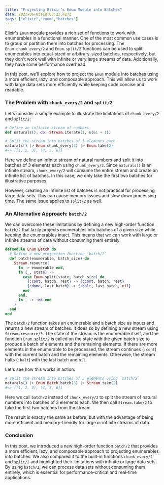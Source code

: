 ```yaml
---
title: "Projecting Elixir's Enum Module into Batches"
date: 2023-06-03T18:03:23.427Z
tags: ["elixir","enum","batches"]
---
```



Elixir's `Enum` module provides a rich set of functions to work with enumerables in a functional manner. One of the most common use cases is to group or partition them into batches for processing. The `Enum.chunk_every/2` and `Enum.split/2` functions can be used to split enumerables into equal-sized or arbitrary-sized batches, respectively, but they don't work well with infinite or very large streams of data. Additionally, they have some performance overhead.

In this post, we'll explore how to project the `Enum` module into batches using a more efficient, lazy, and composable approach. This will allow us to work with large data sets more efficiently while keeping code concise and readable.

### The Problem with `chunk_every/2` and `split/2`

Let's consider a simple example to illustrate the limitations of `chunk_every/2` and `split/2`:

```elixir
# Define an infinite stream of numbers
def naturals(), do: Stream.iterate(1, &(&1 + 1))

# Split the stream into batches of 3 elements each
naturals() |> Enum.chunk_every(3) |> Enum.take(2)
#=> [[1, 2, 3], [4, 5, 6]]
```

Here we define an infinite stream of natural numbers and split it into batches of 3 elements each using `chunk_every/2`. Since `naturals()` is an infinite stream, `chunk_every/2` will consume the entire stream and create an infinite list of batches. In this case, we only take the first two batches for illustrative purposes.

However, creating an infinite list of batches is not practical for processing large data sets. This can cause memory issues and slow down processing time. The same issue applies to `split/2` as well.

### An Alternative Approach: `batch/2`

We can overcome these limitations by defining a new high-order function `batch/2` that lazily projects enumerables into batches of a given size while keeping the enumerables intact. This means that we can work with large or infinite streams of data without consuming them entirely.

```elixir
defmodule Enum.Batch do
  # Define a new projection function `batch/2`
  def batch(enumerable, batch_size) do
    Stream.resource(
      fn -> enumerable end,
      fn (_, state) ->
        case Enum.split(state, batch_size) do
          {:cont, batch, rest} -> {:cont, batch, rest}
          {:done, last_batch} -> {:halt, last_batch, nil}
        end
      end,
      fn _ -> :ok end
    )
  end
end
```

The `batch/2` function takes an enumerable and a batch size as inputs and returns a new stream of batches. It does so by defining a new stream using `Stream.resource/3`. The state of the stream is the enumerable itself, and the function `Enum.split/2` is called on the state with the given batch size to produce a batch of elements and the remaining elements. If there are more elements in the enumerable to be processed, the stream continues (`:cont`) with the current batch and the remaining elements. Otherwise, the stream halts (`:halt`) with the last batch and `nil`.

Let's see how this works in action:

```elixir
# Split the stream into batches of 3 elements using `batch/2`
naturals() |> Enum.Batch.batch(3) |> Stream.take(2)
#=> [[1, 2, 3], [4, 5, 6]]
```

Here we call `batch/2` instead of `chunk_every/2` to split the stream of natural numbers into batches of 3 elements each. We then call `Stream.take/2` to take the first two batches from the stream.

The result is exactly the same as before, but with the advantage of being more efficient and memory-friendly for large or infinite streams of data.


### Conclusion

In this post, we introduced a new high-order function `batch/2` that provides a more efficient, lazy, and composable approach to projecting enumerables into batches. We also compared it to the built-in functions `chunk_every/2` and `split/2` and highlighted their limitations with infinite or large data sets. By using `batch/2`, we can process data sets without consuming them entirely, which is essential for performance-critical and real-time applications.